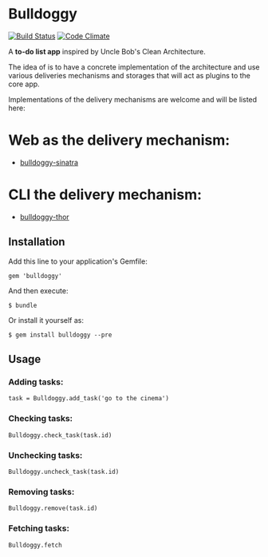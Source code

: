 # Bulldoggy

[![Build Status](https://travis-ci.org/bezelga/bulldoggy.png?branch=master)](https://travis-ci.org/bezelga/bulldoggy)
[![Code Climate](https://codeclimate.com/repos/52e6f81869568017b5003aa8/badges/a99a662bbea4283cf60f/gpa.png)](https://codeclimate.com/repos/52e6f81869568017b5003aa8/feed)

A **to-do list app** inspired by Uncle Bob's Clean Architecture.

The idea of is to have a concrete implementation of the architecture and use various deliveries mechanisms and storages that will act as plugins to the core app.

Implementations of the delivery mechanisms are welcome and will be listed here:

# Web as the delivery mechanism:

* [bulldoggy-sinatra](https://github.com/bezelga/bulldoggy-sinatra)

# CLI the delivery mechanism:

* [bulldoggy-thor](https://github.com/philss/bulldoggy-thor)

## Installation

Add this line to your application's Gemfile:

    gem 'bulldoggy'

And then execute:

    $ bundle

Or install it yourself as:

    $ gem install bulldoggy --pre

## Usage

### Adding tasks:

    task = Bulldoggy.add_task('go to the cinema')

### Checking tasks:

    Bulldoggy.check_task(task.id)

### Unchecking tasks:

    Bulldoggy.uncheck_task(task.id)

### Removing tasks:

    Bulldoggy.remove(task.id)

### Fetching tasks:

    Bulldoggy.fetch
